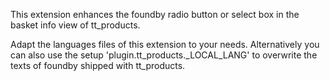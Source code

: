 This extension enhances the foundby radio button or select box in the basket info view of tt_products. 

Adapt the languages files of this extension to your needs.
Alternatively you can also use the setup 'plugin.tt_products._LOCAL_LANG' to overwrite the texts of foundby shipped with tt_products.

